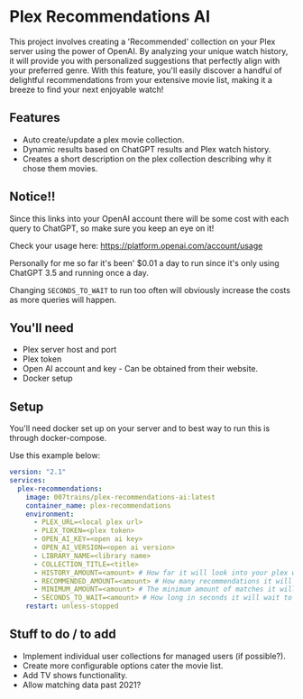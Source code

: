 # Plex Recommendations AI

This project involves creating a 'Recommended' collection on your Plex server using the power of OpenAI. 
By analyzing your unique watch history, it will provide you with personalized suggestions that perfectly align with your preferred genre. 
With this feature, you'll easily discover a handful of delightful recommendations from your extensive movie list, making it a breeze to find your next enjoyable watch!

## Features

- Auto create/update a plex movie collection.
- Dynamic results based on ChatGPT results and Plex watch history.
- Creates a short description on the plex collection describing why it chose them movies.

## Notice!!

Since this links into your OpenAI account there will be some cost with each query to ChatGPT, so make sure you keep an eye on it!

Check your usage here: https://platform.openai.com/account/usage

Personally for me so far it's been' $0.01 a day to run since it's only using ChatGPT 3.5 and running once a day.

Changing `SECONDS_TO_WAIT` to run too often will obviously increase the costs as more queries will happen.

## You'll need

- Plex server host and port
- Plex token
- Open AI account and key - Can be obtained from their website.
- Docker setup

## Setup

You'll need docker set up on your server and to best way to run this is through docker-compose.

Use this example below:

```yaml
version: "2.1"
services:
  plex-recommendations:
    image: 007trains/plex-recommendations-ai:latest
    container_name: plex-recommendations
    environment:
      - PLEX_URL=<local plex url>
      - PLEX_TOKEN=<plex token>
      - OPEN_AI_KEY=<open ai key>
      - OPEN_AI_VERSION=<open ai version>
      - LIBRARY_NAME=<library name>
      - COLLECTION_TITLE=<title>
      - HISTORY_AMOUNT=<amount> # How far it will look into your plex watch history
      - RECOMMENDED_AMOUNT=<amount> # How many recommendations it will request
      - MINIMUM_AMOUNT=<amount> # The minimum amount of matches it will need to create the collection
      - SECONDS_TO_WAIT=<amount> # How long in seconds it will wait to call again (default: 432000)
    restart: unless-stopped
```

## Stuff to do / to add
- Implement individual user collections for managed users (if possible?).
- Create more configurable options cater the movie list.
- Add TV shows functionality.
- Allow matching data past 2021?
